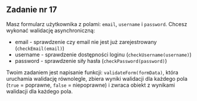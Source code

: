 <!-- _class: time20 -->

## Zadanie nr 17

Masz formularz użytkownika z polami: `email`, `username` i `password`. Chcesz wykonać walidację asynchroniczną:
- email - sprawdzenie czy email nie jest już zarejestrowany (`checkEmail(email)`)
- username - sprawdzenie dostępności loginu (`checkUsername(username)`)
- password - sprawdzenie siły hasła (`checkPassword(password)`)

Twoim zadaniem jest napisanie funkcji: `validateForm(formData)`, która uruchamia walidację równolegle, zbiera wyniki walidacji dla każdego pola (`true` = poprawne, `false` = niepoprawne) i zwraca obiekt z wynikami walidacji dla każdego pola.